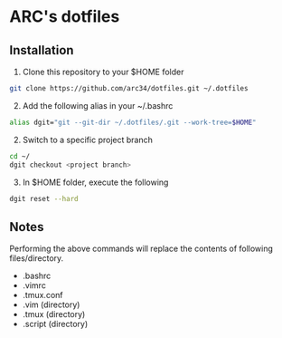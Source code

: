 # ARC's dotfiles

## Installation

1. Clone this repository to your $HOME folder
```bash
git clone https://github.com/arc34/dotfiles.git ~/.dotfiles
```
2. Add the following alias in your ~/.bashrc
```bash
alias dgit="git --git-dir ~/.dotfiles/.git --work-tree=$HOME"
```
2. Switch to a specific project branch
```bash
cd ~/
dgit checkout <project branch>
```
3. In $HOME folder, execute the following
```bash
dgit reset --hard
```

## Notes

Performing the above commands will replace the contents of 
following files/directory.
- .bashrc
- .vimrc
- .tmux.conf
- .vim (directory)
- .tmux (directory)
- .script (directory)
